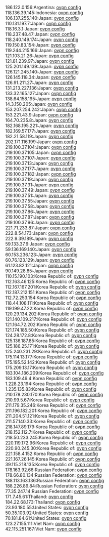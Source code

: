 186.122.0.156:Argentina: [ovpn config](vpn/186_122_0_156.ovpn)  
118.136.39.145:Indonesia: [ovpn config](vpn/118_136_39_145.ovpn)  
106.137.255.140:Japan: [ovpn config](vpn/106_137_255_140.ovpn)  
110.131.197.7:Japan: [ovpn config](vpn/110_131_197_7.ovpn)  
118.16.3.1:Japan: [ovpn config](vpn/118_16_3_1.ovpn)  
118.237.48.47:Japan: [ovpn config](vpn/118_237_48_47.ovpn)  
118.240.149.174:Japan: [ovpn config](vpn/118_240_149_174.ovpn)  
119.150.83.154:Japan: [ovpn config](vpn/119_150_83_154.ovpn)  
119.244.215.166:Japan: [ovpn config](vpn/119_244_215_166.ovpn)  
121.103.21.26:Japan: [ovpn config](vpn/121_103_21_26.ovpn)  
121.81.239.97:Japan: [ovpn config](vpn/121_81_239_97.ovpn)  
125.201.149.139:Japan: [ovpn config](vpn/125_201_149_139.ovpn)  
126.121.245.140:Japan: [ovpn config](vpn/126_121_245_140.ovpn)  
126.145.118.34:Japan: [ovpn config](vpn/126_145_118_34.ovpn)  
126.91.211.27:Japan: [ovpn config](vpn/126_91_211_27.ovpn)  
131.213.227.136:Japan: [ovpn config](vpn/131_213_227_136.ovpn)  
133.32.165.127:Japan: [ovpn config](vpn/133_32_165_127.ovpn)  
138.64.158.195:Japan: [ovpn config](vpn/138_64_158_195.ovpn)  
14.3.150.205:Japan: [ovpn config](vpn/14_3_150_205.ovpn)  
153.207.254.242:Japan: [ovpn config](vpn/153_207_254_242.ovpn)  
153.221.43.9:Japan: [ovpn config](vpn/153_221_43_9.ovpn)  
164.70.235.8:Japan: [ovpn config](vpn/164_70_235_8.ovpn)  
182.168.195.221:Japan: [ovpn config](vpn/182_168_195_221.ovpn)  
182.169.57.177:Japan: [ovpn config](vpn/182_169_57_177.ovpn)  
182.21.58.119:Japan: [ovpn config](vpn/182_21_58_119.ovpn)  
202.171.116.199:Japan: [ovpn config](vpn/202_171_116_199.ovpn)  
219.100.37.104:Japan: [ovpn config](vpn/219_100_37_104.ovpn)  
219.100.37.105:Japan: [ovpn config](vpn/219_100_37_105.ovpn)  
219.100.37.107:Japan: [ovpn config](vpn/219_100_37_107.ovpn)  
219.100.37.13:Japan: [ovpn config](vpn/219_100_37_13.ovpn)  
219.100.37.177:Japan: [ovpn config](vpn/219_100_37_177.ovpn)  
219.100.37.182:Japan: [ovpn config](vpn/219_100_37_182.ovpn)  
219.100.37.19:Japan: [ovpn config](vpn/219_100_37_19.ovpn)  
219.100.37.31:Japan: [ovpn config](vpn/219_100_37_31.ovpn)  
219.100.37.49:Japan: [ovpn config](vpn/219_100_37_49.ovpn)  
219.100.37.51:Japan: [ovpn config](vpn/219_100_37_51.ovpn)  
219.100.37.55:Japan: [ovpn config](vpn/219_100_37_55.ovpn)  
219.100.37.58:Japan: [ovpn config](vpn/219_100_37_58.ovpn)  
219.100.37.86:Japan: [ovpn config](vpn/219_100_37_86.ovpn)  
219.100.37.87:Japan: [ovpn config](vpn/219_100_37_87.ovpn)  
219.100.37.96:Japan: [ovpn config](vpn/219_100_37_96.ovpn)  
221.71.233.87:Japan: [ovpn config](vpn/221_71_233_87.ovpn)  
222.8.54.173:Japan: [ovpn config](vpn/222_8_54_173.ovpn)  
222.9.39.189:Japan: [ovpn config](vpn/222_9_39_189.ovpn)  
59.133.37.6:Japan: [ovpn config](vpn/59_133_37_6.ovpn)  
59.136.169.140:Japan: [ovpn config](vpn/59_136_169_140.ovpn)  
60.153.236.123:Japan: [ovpn config](vpn/60_153_236_123.ovpn)  
60.76.123.129:Japan: [ovpn config](vpn/60_76_123_129.ovpn)  
61.123.82.121:Japan: [ovpn config](vpn/61_123_82_121.ovpn)  
90.149.28.85:Japan: [ovpn config](vpn/90_149_28_85.ovpn)  
110.15.190.103:Korea Republic of: [ovpn config](vpn/110_15_190_103.ovpn)  
112.163.46.125:Korea Republic of: [ovpn config](vpn/112_163_46_125.ovpn)  
112.167.167.201:Korea Republic of: [ovpn config](vpn/112_167_167_201.ovpn)  
112.187.212.151:Korea Republic of: [ovpn config](vpn/112_187_212_151.ovpn)  
112.72.253.154:Korea Republic of: [ovpn config](vpn/112_72_253_154.ovpn)  
118.44.108.111:Korea Republic of: [ovpn config](vpn/118_44_108_111.ovpn)  
119.199.47.22:Korea Republic of: [ovpn config](vpn/119_199_47_22.ovpn)  
120.29.134.202:Korea Republic of: [ovpn config](vpn/120_29_134_202.ovpn)  
121.140.109.217:Korea Republic of: [ovpn config](vpn/121_140_109_217.ovpn)  
121.164.72.202:Korea Republic of: [ovpn config](vpn/121_164_72_202.ovpn)  
121.174.185.50:Korea Republic of: [ovpn config](vpn/121_174_185_50.ovpn)  
124.28.172.8:Korea Republic of: [ovpn config](vpn/124_28_172_8.ovpn)  
125.136.187.85:Korea Republic of: [ovpn config](vpn/125_136_187_85.ovpn)  
125.186.25.171:Korea Republic of: [ovpn config](vpn/125_186_25_171.ovpn)  
125.240.231.29:Korea Republic of: [ovpn config](vpn/125_240_231_29.ovpn)  
175.114.13.177:Korea Republic of: [ovpn config](vpn/175_114_13_177.ovpn)  
175.195.52.142:Korea Republic of: [ovpn config](vpn/175_195_52_142.ovpn)  
175.209.13.17:Korea Republic of: [ovpn config](vpn/175_209_13_17.ovpn)  
183.104.186.209:Korea Republic of: [ovpn config](vpn/183_104_186_209.ovpn)  
183.109.49.4:Korea Republic of: [ovpn config](vpn/183_109_49_4.ovpn)  
1.228.23.194:Korea Republic of: [ovpn config](vpn/1_228_23_194.ovpn)  
1.235.135.83:Korea Republic of: [ovpn config](vpn/1_235_135_83.ovpn)  
210.178.230.170:Korea Republic of: [ovpn config](vpn/210_178_230_170.ovpn)  
210.99.5.67:Korea Republic of: [ovpn config](vpn/210_99_5_67.ovpn)  
211.179.35.246:Korea Republic of: [ovpn config](vpn/211_179_35_246.ovpn)  
211.196.182.201:Korea Republic of: [ovpn config](vpn/211_196_182_201.ovpn)  
211.204.51.121:Korea Republic of: [ovpn config](vpn/211_204_51_121.ovpn)  
211.57.140.33:Korea Republic of: [ovpn config](vpn/211_57_140_33.ovpn)  
218.147.89.179:Korea Republic of: [ovpn config](vpn/218_147_89_179.ovpn)  
218.152.112.7:Korea Republic of: [ovpn config](vpn/218_152_112_7.ovpn)  
218.50.233.245:Korea Republic of: [ovpn config](vpn/218_50_233_245.ovpn)  
220.119.172.96:Korea Republic of: [ovpn config](vpn/220_119_172_96.ovpn)  
220.90.245.30:Korea Republic of: [ovpn config](vpn/220_90_245_30.ovpn)  
221.158.4.152:Korea Republic of: [ovpn config](vpn/221_158_4_152.ovpn)  
221.167.26.145:Korea Republic of: [ovpn config](vpn/221_167_26_145.ovpn)  
39.115.218.135:Korea Republic of: [ovpn config](vpn/39_115_218_135.ovpn)  
178.163.92.66:Russian Federation: [ovpn config](vpn/178_163_92_66.ovpn)  
178.66.80.134:Russian Federation: [ovpn config](vpn/178_66_80_134.ovpn)  
188.113.163.136:Russian Federation: [ovpn config](vpn/188_113_163_136.ovpn)  
188.226.89.84:Russian Federation: [ovpn config](vpn/188_226_89_84.ovpn)  
77.35.247.14:Russian Federation: [ovpn config](vpn/77_35_247_14.ovpn)  
171.7.45.61:Thailand: [ovpn config](vpn/171_7_45_61.ovpn)  
184.22.68.173:Thailand: [ovpn config](vpn/184_22_68_173.ovpn)  
23.93.180.55:United States: [ovpn config](vpn/23_93_180_55.ovpn)  
50.35.103.92:United States: [ovpn config](vpn/50_35_103_92.ovpn)  
70.181.84.61:United States: [ovpn config](vpn/70_181_84_61.ovpn)  
123.27.155.111:Viet Nam: [ovpn config](vpn/123_27_155_111.ovpn)  
42.115.251.167:Viet Nam: [ovpn config](vpn/42_115_251_167.ovpn)  
